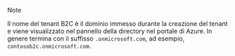 > [!NOTE]
> Il nome del tenant B2C è il dominio immesso durante la creazione del tenant e viene visualizzato nel pannello della directory nel portale di Azure.  In genere termina con il suffisso `.onmicrosoft.com`, ad esempio, `contosob2c.onmicrosoft.com`.
> 
> 

